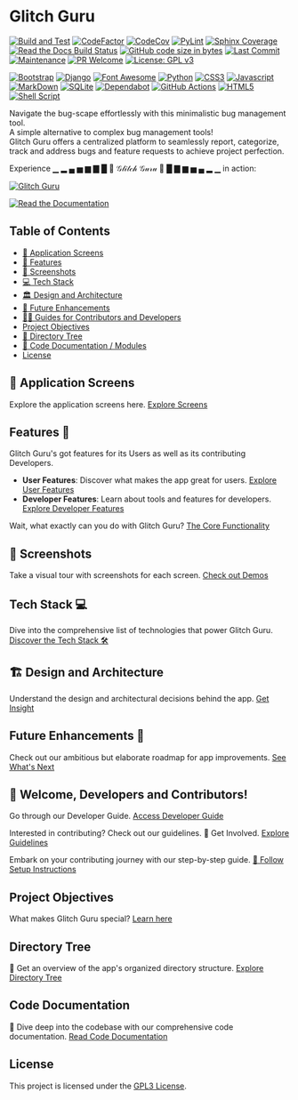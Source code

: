 # Glitch Guru

[![Build and Test](https://github.com/Niloth-p/glitch-guru/actions/workflows/build_and_test.yml/badge.svg)](https://github.com/Niloth-p/glitch-guru/actions/workflows/build_and_test.yml)
[![CodeFactor](https://www.codefactor.io/repository/github/niloth-p/glitch-guru/badge)](https://www.codefactor.io/repository/github/niloth-p/glitch-guru)
[![CodeCov](https://codecov.io/github/Niloth-p/glitch-guru/graph/badge.svg?token=JOUMACX7QM)](https://codecov.io/github/Niloth-p/glitch-guru)
[![PyLint](https://mperlet.github.io/pybadge/badges/9.5.svg)](https://github.com/Niloth-p/glitch-guru/actions/)
[![Sphinx Coverage](https://img.shields.io/badge/sphinx--coverage-100%25-blue?style=plastic)](#)
[![Read the Docs Build Status](https://readthedocs.org/projects/glitch-guru/badge/?version=latest&style=plastic)](https://glitch-guru.readthedocs.io/en/latest/index.html)
[![GitHub code size in bytes](https://img.shields.io/github/languages/code-size/Niloth-p/glitch-guru)](#)
[![Last Commit](https://img.shields.io/github/last-commit/Niloth-p/glitch-guru)](#)
[![Maintenance](https://img.shields.io/maintenance/yes/2023?style=flat-square)](#)
[![PR Welcome](https://img.shields.io/badge/PR-Welcome-green.svg)](#)
[![License: GPL v3](https://img.shields.io/badge/License-GPLv3-blue.svg)](https://www.gnu.org/licenses/gpl-3.0)

[![Bootstrap](https://img.shields.io/badge/Bootstrap-563D7C?style=for-the-badge&logo=bootstrap&logoColor=white)](#)
[![Django](https://img.shields.io/badge/Django-092E20?style=for-the-badge&logo=django&logoColor=green)](#)
[![Font Awesome](https://img.shields.io/badge/Font_Awesome-339AF0?style=for-the-badge&logo=fontawesome&logoColor=white)](#)
[![Python](https://img.shields.io/badge/Python-FFD43B?style=for-the-badge&logo=python&logoColor=blue)](#)
[![CSS3](https://img.shields.io/badge/CSS3-1572B6?style=for-the-badge&logo=css3&logoColor=white)](#)
[![Javascript](https://img.shields.io/badge/JavaScript-323330?style=for-the-badge&logo=javascript&logoColor=F7DF1E)](#)
[![MarkDown](https://img.shields.io/badge/Markdown-000000?style=for-the-badge&logo=markdown&logoColor=white)](#)
[![SQLite](https://img.shields.io/badge/SQLite-07405E?style=for-the-badge&logo=sqlite&logoColor=white)](#)
[![Dependabot](https://img.shields.io/badge/dependabot-025E8C?style=for-the-badge&logo=dependabot&logoColor=white)](#)
[![GitHub Actions](https://img.shields.io/badge/github%20actions-%232671E5.svg?style=for-the-badge&logo=githubactions&logoColor=white)](#)
[![HTML5](https://img.shields.io/badge/html5-%23E34F26.svg?style=for-the-badge&logo=html5&logoColor=white)](#)
[![Shell Script](https://img.shields.io/badge/shell_script-%23121011.svg?style=for-the-badge&logo=gnu-bash&logoColor=white)](#)

Navigate the bug-scape effortlessly with this minimalistic bug management tool. \
A simple alternative to complex bug management tools! \
Glitch Guru offers a centralized platform to seamlessly report, categorize, track and address bugs and feature requests to achieve project perfection.

Experience ▁ ▂ ▄ ▅ ▆ ▇ █ 🎀 𝒢𝓁𝒾𝓉𝒸𝒽 𝒢𝓊𝓇𝓊 🎀 █ ▇ ▆ ▅ ▄ ▂ ▁ in action:

[![Glitch Guru](https://img.shields.io/badge/Visit%20Glitch%20Guru-0C22FF?style=for-the-badge "Visit Glitch Guru")](https://niloth.pythonanywhere.com/)

[![Read the Documentation](https://img.shields.io/badge/Read%20the%20documentation-472626?style=for-the-badge "Read the Documentation")](https://glitch-guru.readthedocs.io/en/latest/)

## Table of Contents

- [📱 Application Screens](#📱-application-screens)
- [🌟 Features](#features-🌟)
- [📸 Screenshots](#📸-screenshots)
- [💻 Tech Stack](#tech-stack-💻)
- [🏛️ Design and Architecture](#🏗-design-and-architecture)
- [🚀 Future Enhancements](#future-enhancements-🚀)
- [👩‍💻 Guides for Contributors and Developers](#🤝-welcome-developers-and-contributors)
- [Project Objectives](#project-objectives)
- [📂 Directory Tree](#directory-tree)
- [📝 Code Documentation / Modules](#code-documentation)
- [License](#license)

## 📱 Application Screens

Explore the application screens here. [Explore Screens](https://glitch-guru.readthedocs.io/en/latest/UserGuide/ApplicationScreens.html)

## Features 🌟

Glitch Guru's got features for its Users as well as its contributing Developers.

- **User Features**: Discover what makes the app great for users. [Explore User Features](https://glitch-guru.readthedocs.io/en/latest/Features/UsersFeatures.html)
- **Developer Features**: Learn about tools and features for developers. [Explore Developer Features](https://glitch-guru.readthedocs.io/en/latest/Features/DevelopersFeatures.html)

Wait, what exactly can you do with Glitch Guru? [The Core Functionality](https://glitch-guru.readthedocs.io/en/latest/Features/index.html#functionality)

## 📸 Screenshots

Take a visual tour with screenshots for each screen. [Check out Demos](https://glitch-guru.readthedocs.io/en/latest/Features/Screenshots.html)

## Tech Stack 💻

Dive into the comprehensive list of technologies that power Glitch Guru. [Discover the Tech Stack 🛠](https://glitch-guru.readthedocs.io/en/latest/TechnicalDocumentation/TechStack.html)

## 🏗 Design and Architecture

Understand the design and architectural decisions behind the app. [Get Insight](https://glitch-guru.readthedocs.io/en/latest/TechnicalDocumentation/DesignAndArchitecture.html)

## Future Enhancements 🚀

Check out our ambitious but elaborate roadmap for app improvements. [See What's Next](https://glitch-guru.readthedocs.io/en/latest/TechnicalDocumentation/FutureEnhancements.html)

## 🤝 Welcome, Developers and Contributors!

Go through our Developer Guide. [Access Developer Guide](https://glitch-guru.readthedocs.io/en/latest/DeveloperGuide/index.html)

Interested in contributing? Check out our guidelines. 🚀 Get Involved. [Explore Guidelines](https://glitch-guru.readthedocs.io/en/latest/DeveloperGuide/ContributingGuide.html)

Embark on your contributing journey with our step-by-step guide. [📝 Follow Setup Instructions](https://glitch-guru.readthedocs.io/en/latest/DeveloperGuide/LocalSetup.html)

## Project Objectives

What makes Glitch Guru special? [Learn here](documentation/TheGlitchGuruProject/Objectives.html)

## Directory Tree

📂 Get an overview of the app's organized directory structure. [Explore Directory Tree](https://glitch-guru.readthedocs.io/en/latest/TechnicalDocumentation/DirectoryTree.html)

## Code Documentation

📝 Dive deep into the codebase with our comprehensive code documentation. [Read Code Documentation](https://glitch-guru.readthedocs.io/en/latest/GGmodules/index.html)

## License

This project is licensed under the [GPL3 License](https://github.com/Niloth-p/glitch-guru/blob/main/LICENSE).
